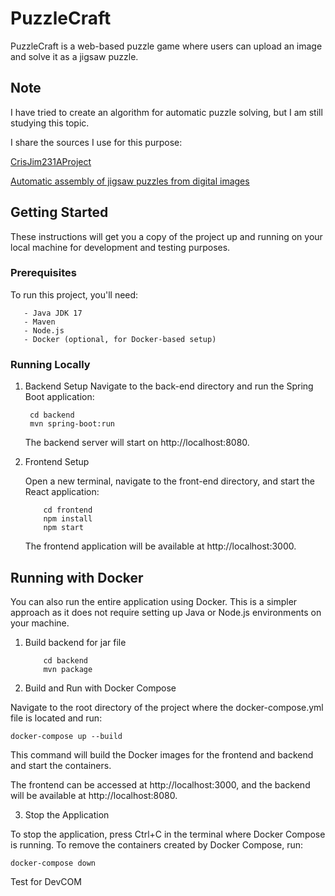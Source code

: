 # PuzzleCraft

PuzzleCraft is a web-based puzzle game where users can upload an image and solve it as a jigsaw puzzle.


## Note

I have tried to create an algorithm for automatic puzzle solving, but I am still studying this topic.

I share the sources I use for this purpose:

[CrisJim231AProject](https://web.stanford.edu/class/cs231a/prev_projects_2016/CrisJim231AProject.pdf)

[Automatic assembly of jigsaw puzzles from digital images](https://dspace.cuni.cz/bitstream/handle/20.500.11956/38619/BPTX_2010_1__0_259272_0_96732.pdf?sequence=1&isAllowed=y)

## Getting Started

These instructions will get you a copy of the project up and running on your local machine for development and testing purposes.

### Prerequisites

To run this project, you'll need:

       - Java JDK 17
       - Maven
       - Node.js
       - Docker (optional, for Docker-based setup)

### Running Locally

1. Backend Setup
    Navigate to the back-end directory and run the Spring Boot application:

        cd backend
        mvn spring-boot:run

    The backend server will start on http://localhost:8080.

2. Frontend Setup

    Open a new terminal, navigate to the front-end directory, and start the React application:

           cd frontend
           npm install
           npm start

    The frontend application will be available at http://localhost:3000.

## Running with Docker

You can also run the entire application using Docker. This is a simpler approach as it does not require setting up Java or Node.js environments on your machine.

1. Build backend for jar file

           cd backend
           mvn package

2. Build and Run with Docker Compose

Navigate to the root directory of the project where the docker-compose.yml file is located and run:

```docker-compose up --build```

This command will build the Docker images for the frontend and backend and start the containers.

The frontend can be accessed at http://localhost:3000, and the backend will be available at http://localhost:8080.

3. Stop the Application

To stop the application, press Ctrl+C in the terminal where Docker Compose is running. To remove the containers created by Docker Compose, run:

```docker-compose down```

Test for DevCOM
